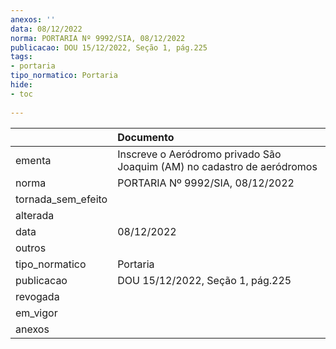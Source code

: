 ```yaml
---
anexos: ''
data: 08/12/2022
norma: PORTARIA Nº 9992/SIA, 08/12/2022
publicacao: DOU 15/12/2022, Seção 1, pág.225
tags:
- portaria
tipo_normatico: Portaria
hide: 
- toc 
 
---
```


|                    | Documento                                                               |
|:-------------------|:------------------------------------------------------------------------|
| ementa             | Inscreve o Aeródromo privado São Joaquim (AM) no cadastro de aeródromos |
| norma              | PORTARIA Nº 9992/SIA, 08/12/2022                                        |
| tornada_sem_efeito |                                                                         |
| alterada           |                                                                         |
| data               | 08/12/2022                                                              |
| outros             |                                                                         |
| tipo_normatico     | Portaria                                                                |
| publicacao         | DOU 15/12/2022, Seção 1, pág.225                                        |
| revogada           |                                                                         |
| em_vigor           |                                                                         |
| anexos             |                                                                         |